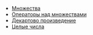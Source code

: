- [Множества](sets)
- [Операторы над множествами](set-operators)
- [Декартово произведение](cartesian-product)
- [Целые числа](integers)
